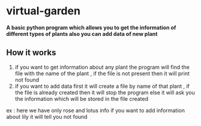 # virtual-garden

**A basic python program which allows you to get the information of different types of plants also you can add data of new plant**


## How it works
1. if you want to get information about any plant the program will find the file with the name of the plant , if the file is not present then it will print not found
2. if you want to add data first it will create a file by name of that plant , if the file is already created then it will stop the program else it will ask you the information which will be stored in the file created

ex : here we have only rose and lotus info if you want to add information about lily it will tell you not found
